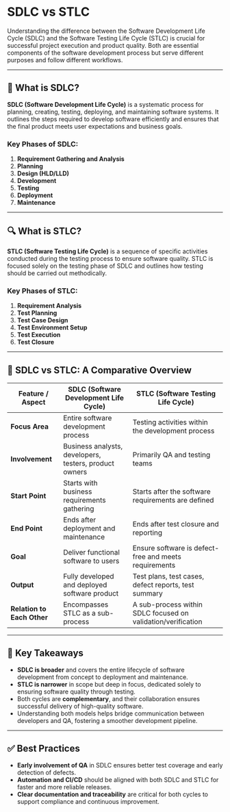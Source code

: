 # SDLC vs STLC

Understanding the difference between the Software Development Life Cycle (SDLC) and the Software Testing Life Cycle (STLC) is crucial for successful project execution and product quality. Both are essential components of the software development process but serve different purposes and follow different workflows.

---

## 📌 What is SDLC?

**SDLC (Software Development Life Cycle)** is a systematic process for planning, creating, testing, deploying, and maintaining software systems. It outlines the steps required to develop software efficiently and ensures that the final product meets user expectations and business goals.

### Key Phases of SDLC:

1. **Requirement Gathering and Analysis**
2. **Planning**
3. **Design (HLD/LLD)**
4. **Development**
5. **Testing**
6. **Deployment**
7. **Maintenance**

---

## 🔍 What is STLC?

**STLC (Software Testing Life Cycle)** is a sequence of specific activities conducted during the testing process to ensure software quality. STLC is focused solely on the testing phase of SDLC and outlines how testing should be carried out methodically.

### Key Phases of STLC:

1. **Requirement Analysis**
2. **Test Planning**
3. **Test Case Design**
4. **Test Environment Setup**
5. **Test Execution**
6. **Test Closure**

---

## 🔄 SDLC vs STLC: A Comparative Overview

| Feature / Aspect             | SDLC (Software Development Life Cycle)                        | STLC (Software Testing Life Cycle)                       |
|-----------------------------|---------------------------------------------------------------|----------------------------------------------------------|
| **Focus Area**              | Entire software development process                           | Testing activities within the development process        |
| **Involvement**             | Business analysts, developers, testers, product owners        | Primarily QA and testing teams                           |
| **Start Point**             | Starts with business requirements gathering                   | Starts after the software requirements are defined       |
| **End Point**               | Ends after deployment and maintenance                         | Ends after test closure and reporting                    |
| **Goal**                    | Deliver functional software to users                          | Ensure software is defect-free and meets requirements    |
| **Output**                  | Fully developed and deployed software product                 | Test plans, test cases, defect reports, test summary     |
| **Relation to Each Other**  | Encompasses STLC as a sub-process                             | A sub-process within SDLC focused on validation/verification |

---

## 🧠 Key Takeaways

- **SDLC is broader** and covers the entire lifecycle of software development from concept to deployment and maintenance.
- **STLC is narrower** in scope but deep in focus, dedicated solely to ensuring software quality through testing.
- Both cycles are **complementary**, and their collaboration ensures successful delivery of high-quality software.
- Understanding both models helps bridge communication between developers and QA, fostering a smoother development pipeline.

---

## ✅ Best Practices

- **Early involvement of QA** in SDLC ensures better test coverage and early detection of defects.
- **Automation and CI/CD** should be aligned with both SDLC and STLC for faster and more reliable releases.
- **Clear documentation and traceability** are critical for both cycles to support compliance and continuous improvement.